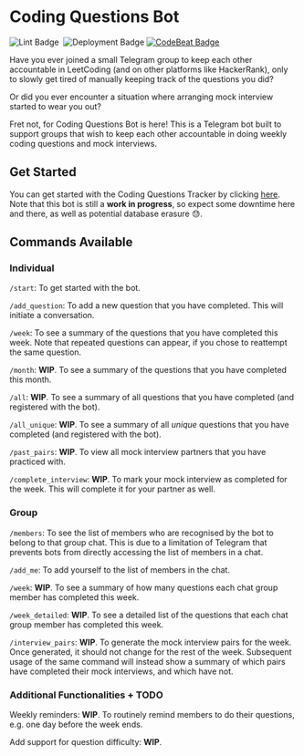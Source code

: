 # Coding Questions Bot

![Lint Badge](https://github.com/zhuhanming/coding-questions-bot/workflows/Lint/badge.svg)&nbsp;&nbsp;![Deployment Badge](https://github.com/zhuhanming/coding-questions-bot/workflows/Deploy%20via%20SSH/badge.svg)&nbsp;[![CodeBeat Badge](https://codebeat.co/badges/a55a5fb0-6d46-41af-ba3d-0c733c8ef40b)](https://codebeat.co/a/zhu-hanming/projects/github-com-zhuhanming-coding-questions-bot-main)

Have you ever joined a small Telegram group to keep each other accountable in LeetCoding (and on other platforms like HackerRank), only to slowly get tired of manually keeping track of the questions you did?

Or did you ever encounter a situation where arranging mock interview started to wear you out?

Fret not, for Coding Questions Bot is here! This is a Telegram bot built to support groups that wish to keep each other accountable in doing weekly coding questions and mock interviews.

## Get Started

You can get started with the Coding Questions Tracker by clicking [here](http://t.me/CodingQuestionsBot). Note that this bot is still a **work in progress**, so expect some downtime here and there, as well as potential database erasure 😓.

## Commands Available

### Individual

`/start`: To get started with the bot.

`/add_question`: To add a new question that you have completed. This will initiate a conversation.

`/week`: To see a summary of the questions that you have completed this week. Note that repeated questions can appear, if you chose to reattempt the same question.

`/month`: **WIP**. To see a summary of the questions that you have completed this month.

`/all`: **WIP**. To see a summary of all questions that you have completed (and registered with the bot).

`/all_unique`: **WIP**. To see a summary of all _unique_ questions that you have completed (and registered with the bot).

`/past_pairs`: **WIP**. To view all mock interview partners that you have practiced with.

`/complete_interview`: **WIP**. To mark your mock interview as completed for the week. This will complete it for your partner as well.

### Group

`/members`: To see the list of members who are recognised by the bot to belong to that group chat. This is due to a limitation of Telegram that prevents bots from directly accessing the list of members in a chat.

`/add_me`: To add yourself to the list of members in the chat.

`/week`: **WIP**. To see a summary of how many questions each chat group member has completed this week.

`/week_detailed`: **WIP**. To see a detailed list of the questions that each chat group member has completed this week.

`/interview_pairs`: **WIP**. To generate the mock interview pairs for the week. Once generated, it should not change for the rest of the week. Subsequent usage of the same command will instead show a summary of which pairs have completed their mock interviews, and which have not.

### Additional Functionalities + TODO

Weekly reminders: **WIP**. To routinely remind members to do their questions, e.g. one day before the week ends.

Add support for question difficulty: **WIP**.
